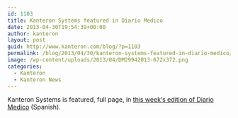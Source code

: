```yaml
---
id: 1103
title: Kanteron Systems featured in Diario Medico
date: 2013-04-30T19:54:39+00:00
author: kanteron
layout: post
guid: http://www.kanteron.com/blog/?p=1103
permalink: /blog/2013/04/30/kanteron-systems-featured-in-diario-medico/
image: /wp-content/uploads/2013/04/DM29942013-672x372.png
categories:
  - Kanteron
  - Kanteron News
---
```

Kanteron Systems is featured, full page, in <a title="http://www.diariomedico.com/2013/04/29/area-profesional/gestion/imagen-medica-puntera-espana-todo-mundo" href="http://www.diariomedico.com/2013/04/29/area-profesional/gestion/imagen-medica-puntera-espana-todo-mundo" target="_blank">this week‘s edition of Diario Medico</a> (Spanish).
